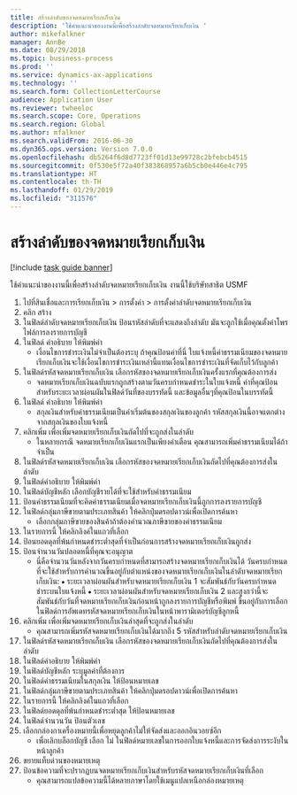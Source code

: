 ```yaml
---
title: สร้างลำดับของจดหมายเรียกเก็บเงิน
description: 'ใช้คำแนะนำของงานนี้เพื่อสร้างลำดับจดหมายเรียกเก็บเงิน '
author: mikefalkner
manager: AnnBe
ms.date: 08/29/2018
ms.topic: business-process
ms.prod: ''
ms.service: dynamics-ax-applications
ms.technology: ''
ms.search.form: CollectionLetterCourse
audience: Application User
ms.reviewer: twheeloc
ms.search.scope: Core, Operations
ms.search.region: Global
ms.author: mfalkner
ms.search.validFrom: 2016-06-30
ms.dyn365.ops.version: Version 7.0.0
ms.openlocfilehash: db5264f6d8d7723ff01d13e99728c2bfebcb4515
ms.sourcegitcommit: 0f530e5f72a40f383868957a6b5cb0e446e4c795
ms.translationtype: HT
ms.contentlocale: th-TH
ms.lasthandoff: 01/29/2019
ms.locfileid: "311576"
---
```

# <a name="create-a-collection-letter-sequence"></a>สร้างลำดับของจดหมายเรียกเก็บเงิน

[!include [task guide banner](../../includes/task-guide-banner.md)]

ใช้คำแนะนำของงานนี้เพื่อสร้างลำดับจดหมายเรียกเก็บเงิน  งานนี้ใช้บริษัทสาธิต USMF 

1. ไปที่สินเชื่อและการเรียกเก็บเงิน > การตั้งค่า > การตั้งค่าลำดับจดหมายเรียกเก็บเงิน
2. คลิก สร้าง
3. ในฟิลด์ลำดับจดหมายเรียกเก็บเงิน ป้อนรหัสลำดับที่จะแสดงถึงลำดับ  มันจะถูกใช้เมื่อคุณตั้งค่าโพรไฟล์การลงรายการบัญชี
4. ในฟิลด์ คำอธิบาย ให้พิมพ์ค่า
    * เงื่อนไขการชำระเงินไม่จำเป็นต้องระบุ  ถ้าคุณป้อนค่าที่นี่ ใบแจ้งหนี้ค่าธรรมเนียมของจดหมายเรียกเก็บเงินจะใช้เงื่อนไขการชำระเงินเหล่านี้แทนเงื่อนไขการชำระเงินที่จัดเก็บไว้กับลูกค้า  
5. ในฟิลด์รหัสจดหมายเรียกเก็บเงิน เลือกรหัสของจดหมายเรียกเก็บเงินครั้งแรกที่คุณต้องการส่ง
    * จดหมายเรียกเก็บเงินฉบับแรกถูกสร้างตามวันครบกำหนดชำระในใบแจ้งหนี้ ค่าที่คุณป้อนสำหรับระยะเวลาผ่อนผันในฟิลด์วันที่ของบรรทัดนี้ และข้อมูลอื่นๆที่คุณป้อนในบรรทัดนี้  
6. ในฟิลด์ คำอธิบาย ให้พิมพ์ค่า
    * สกุลเงินสำหรับค่าธรรมเนียมเป็นค่าเริ่มต้นของสกุลเงินของลูกค้า  รหัสสกุลเงินนี้อาจแตกต่างจากสกุลเงินของใบแจ้งหนี้  
7. คลิกเพิ่ม เพื่อเพิ่มจดหมายเรียกเก็บเงินถัดไปที่จะถูกส่งในลำดับ
    * ในหลายกรณี จดหมายเรียกเก็บเงินแรกเป็นเพียงคำเตือน  คุณสามารถเพิ่มค่าธรรมเนียมได้ถ้าจำเป็น  
8. ในฟิลด์รหัสจดหมายเรียกเก็บเงิน เลือกรหัสของจดหมายเรียกเก็บเงินถัดไปที่คุณต้องการส่งในลำดับ
9. ในฟิลด์คำอธิบาย ให้พิมพ์ค่า
10. ในฟิลด์บัญชีหลัก เลือกบัญชีรายได้ที่จะใช้สำหรับค่าธรรมเนียม
11. ป้อนค่าธรรมเนียมที่จะคิดค่าธรรมเนียมเมื่อจดหมายเรียกเก็บเงินนี้ถูกการลงรายการบัญชี
12. ในฟิลด์กลุ่มภาษีขายตามประเภทสินค้า ให้คลิกปุ่มดรอปดาวน์เพื่อเปิดการค้นหา
    * เลือกกลุ่มภาษีขายของสินค้าถ้าต้องคำนวณภาษีขายของค่าธรรมเนียม  
13. ในรายการนี้ ให้คลิกลิงค์ในแถวที่เลือก
14. ป้อนยอดดุลที่พ้นกำหนดชำระต่ำสุดที่จำเป็นก่อนการสร้างจดหมายเรียกเก็บเงินถูกส่ง
15. ป้อนจำนวนวันปลอดหนี้ที่คุณจะอนุญาต
    * นี่คือจำนวนวันหลังจากวันครบกำหนดที่สามารถสร้างจดหมายเรียกเก็บเงินได้  วันครบกำหนดที่จะใช้สำหรับการคำนวณขึ้นอยู่กับตำแหน่งของจดหมายเรียกเก็บเงินในลำดับจดหมายเรียกเก็บเงิน:   ⦁    ระยะเวลาผ่อนผันสำหรับจดหมายเรียกเก็บเงิน 1 จะสัมพันธ์กับวันครบกำหนดชำระบนใบแจ้งหนี้  ⦁ ระยะเวลาผ่อนผันสำหรับจดหมายเรียกเก็บเงิน 2 และสูงกว่านี้จะสัมพันธ์กับวันที่จดหมายเรียกเก็บเงินก่อนหน้าถูกลงรายการบัญชีหรือพิมพ์ ขึ้นอยู่กับการเลือกในฟิลด์การอัพเดทรหัสจดหมายเรียกเก็บเงินในหน้าพารามิเตอร์บัญชีลูกหนี้  
16. คลิกเพิ่ม เพื่อเพิ่มจดหมายเรียกเก็บเงินล่าสุดที่จะถูกส่งในลำดับ
    * คุณสามารถเพิ่มรหัสจดหมายเรียกเก็บเงินได้มากถึง 5 รหัสสำหรับลำดับจดหมายเรียกเก็บเงิน  
17. ในฟิลด์รหัสจดหมายเรียกเก็บเงิน เลือกรหัสของจดหมายเรียกเก็บเงินถัดไปที่คุณต้องการส่งในลำดับ
18. ในฟิลด์คำอธิบาย ให้พิมพ์ค่า
19. ในฟิลด์บัญชีหลัก ระบุมูลค่าที่ต้องการ
20. ในฟิลด์ค่าธรรมเนียมในสกุลเงิน ให้ป้อนหมายเลข
21. ในฟิลด์กลุ่มภาษีขายตามประเภทสินค้า ให้คลิกปุ่มดรอปดาวน์เพื่อเปิดการค้นหา
22. ในรายการนี้ ให้คลิกลิงค์ในแถวที่เลือก
23. ในฟิลด์ยอดดุลที่พ้นกำหนดชำระต่ำสุด ให้ป้อนหมายเลข
24. ในฟิลด์จำนวนวัน ป้อนตัวเลข
25. เลือกกล่องกาเครื่องหมายนี้เพื่อหยุดลูกค้าไม่ให้จัดส่งและออกอินวอยซ์อีก
    * เพื่อเลิกบล็อกบัญชี เลือก ไม่ ในฟิลด์หมายเลขในการออกใบแจ้งหนี้และการจัดส่งการระงับในหน้าลูกค้า  
26. ขยายแท็บด่วนของหมายเหตุ
27. ป้อนข้อความที่จะปรากฏบนจดหมายเรียกเก็บเงินสำหรับรหัสจดหมายเรียกเก็บเงินที่เลือก
    * คุณสามารถแปลข้อความนี้ได้หลายภาษาโดยใช้เมนูแปลเหนือกล่องหมายเหตุ  

